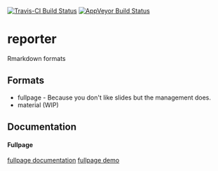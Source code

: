 [![Travis-CI Build Status](https://travis-ci.org/JohnCoene/reporter.svg?branch=master)](https://travis-ci.org/JohnCoene/reporter)
[![AppVeyor Build Status](https://ci.appveyor.com/api/projects/status/github/JohnCoene/reporter?branch=master&svg=true)](https://ci.appveyor.com/project/JohnCoene/reporter)

# reporter 

Rmarkdown formats

## Formats

- fullpage - Because you don't like slides but the management does.
- material (WIP)

## Documentation

#### Fullpage

[fullpage documentation](http://john-coene.com/reporter)
[fullpage demo](http://john-coene.com/fullpage_demo.html)
